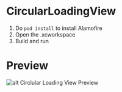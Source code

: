 # CircularLoadingView

1. Do `pod install` to install Alamofire
2. Open the .xcworkspace
3. Build and run

# Preview

![alt Circlular Loading View Preview](https://media.giphy.com/media/xTkcEBDtvly8XClf5S/giphy.gif)
